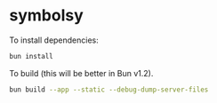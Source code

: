 # symbolsy

To install dependencies:

```bash
bun install
```

To build (this will be better in Bun v1.2).

```bash
bun build --app --static --debug-dump-server-files
```
